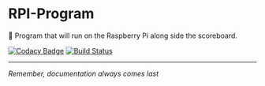 # RPI-Program
🍇 Program that will run on the Raspberry Pi along side the scoreboard.

[![Codacy Badge](https://api.codacy.com/project/badge/Grade/79e012cb6bc4425ba829dd60aa517c87)](https://app.codacy.com/app/matthewgleich/RPI-Program?utm_source=github.com&utm_medium=referral&utm_content=goffstown-sports-app/RPI-Program&utm_campaign=Badge_Grade_Settings)
[![Build Status](https://travis-ci.com/goffstown-sports-app/RPI-Program.svg?branch=master)](https://travis-ci.com/goffstown-sports-app/RPI-Program)

---
_Remember, documentation always comes last_
